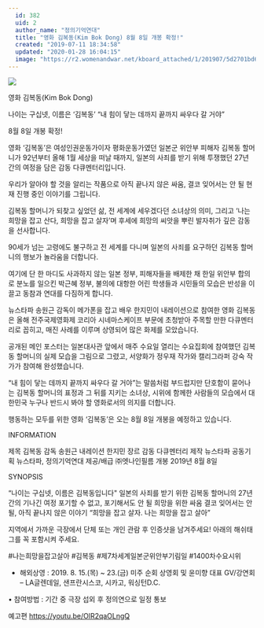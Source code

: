 ```yaml
---
  id: 382
  uid: 2
  author_name: "정의기억연대"
  title: "영화 김복동(Kim Bok Dong) 8월 8일 개봉 확정!"
  created: "2019-07-11 18:34:58"
  updated: "2020-01-28 16:04:15"
  image: "https://r2.womenandwar.net/kboard_attached/1/201907/5d2701bd636c65115199.jpg"
---
```

![](https://r2.womenandwar.net/kboard_attached/1/201907/5d2701bd636c65115199.jpg)
  
영화 김복동(Kim Bok Dong) 

나이는 구십넷, 이름은 ‘김복동’
“내 힘이 닿는 데까지 끝까지 싸우다 갈 거야”

8월 8일 개봉 확정! 

영화 ‘김복동’은 여성인권운동가이자 평화운동가였던 일본군 위안부 피해자 김복동 할머니가 92년부터 올해 1월 세상을 떠날 때까지, 일본의 사죄를 받기 위해 투쟁했던 27년 간의 여정을 담은 감동 다큐멘터리입니다.

우리가 알아야 할 것을 알리는 작품으로 아직 끝나지 않은 싸움, 결코 잊어서는 안 될 현재 진행 중인 이야기를 그립니다.

김복동 할머니가 되찾고 싶었던 삶, 전 세계에 세우겠다던 소녀상의 의미, 그리고 ‘나는 희망을 잡고 산다, 희망을 잡고 살자’며 후세에 희망의 씨앗을 뿌린 발자취가 깊은 감동을 선사합니다.

90세가 넘는 고령에도 불구하고 전 세계를 다니며 일본의 사죄를 요구하던 김복동 할머니의 행보가 놀라움을 더합니다. 

여기에 단 한 마디도 사과하지 않는 일본 정부, 피해자들을 배제한 채 한일 위안부 합의로 분노를 일으킨 박근혜 정부, 불의에 대항한 어린 학생들과 시민들의 모습은 반성을 이끌고 동참과 연대를 다짐하게 합니다.

뉴스타파 송원근 감독이 메가폰을 잡고 배우 한지민이 내레이션으로 참여한 영화 김복동은 올해 전주국제영화제 코리아 시네마스케이프 부문에 초청받아 주목할 만한 다큐멘터리로 꼽히고, 매진 사례를 이루며 상영되어 많은 화제를 모았습니다.

공개된 메인 포스터는 일본대사관 앞에서 매주 수요일 열리는 수요집회에 참여했던 김복동 할머니의 실제 모습을 그림으로 그렸고, 서양화가 정우재 작가와 캘리그라퍼 강숙 작가가 참여해 완성했습니다.

“내 힘이 닿는 데까지 끝까지 싸우다 갈 거야”는 말씀처럼 부드럽지만 단호함이 묻어나는 김복동 할머니의 표정과 그 뒤를 지키는 소녀상, 시위에 함께한 사람들의 모습에서 대한민국 누구나 반드시 봐야 할 영화로서의 의지를 더합니다.

행동하는 모두를 위한 영화 ‘김복동’은 오는 8월 8일 개봉을 예정하고 있습니다.

INFORMATION

제목 김복동
감독 송원근
내레이션 한지민
장르 감동 다큐멘터리
제작 뉴스타파
공동기획 뉴스타파, 정의기억연대
제공/배급 ㈜엣나인필름
개봉 2019년 8월 8일

SYNOPSIS

“나이는 구십넷, 이름은 김복동입니다"
일본의 사죄를 받기 위한 김복동 할머니의 27년 간의 기나긴 여정
포기할 수 없고, 포기해서도 안 될 희망을 위한 싸움
결코 잊어서는 안될, 아직 끝나지 않은 이야기
“희망을 잡고 살자. 나는 희망을 잡고 살아”

지역에서 가까운 극장에서 단체 또는 개인 관람 후 인증샷을 남겨주세요!
아래의 해쉬태그를 꼭 포함시켜 주세요. 

#나는희망을잡고살아
#김복동
#제7차세계일본군위안부기림일
#1400차수요시위

- 해외상영 : 2019. 8. 15.(목) ~ 23.(금) 미주 순회 상영회 및 윤미향 대표 GV/강연회 – LA글렌데일, 샌프란시스코, 시카고, 워싱턴D.C.

• 참여방법 : 기간 중 극장 섭외 후 정의연으로 일정 통보

예고편 https://youtu.be/OlR2qaOLngQ
